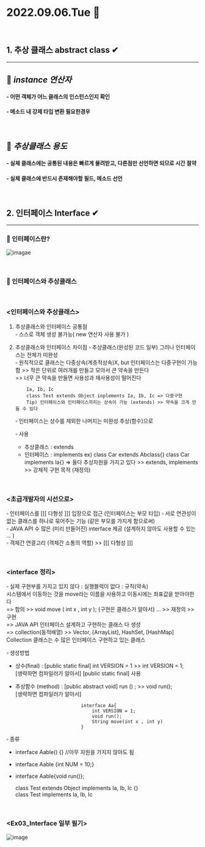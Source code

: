 # 2022.09.06.Tue 📅
<br>

## 1. 추상 클래스 abstract class ✔
-----------------------------
## 🔔 *instance 연산자*
#### - 어떤 객체가 어느 클래스의 인스턴스인지 확인
#### - 메소드 내 강제 타입 변환 필요한경우
<br>

## 🔔 *추상클래스 용도*
#### - 실체 클래스에는 공통된 내용은 빠르게 물려받고, 다른점만 선언하면 되므로 시간 절약
#### - 실체 클래스에 반드시 존재해야할 필드, 메소드 선언
<br>


## 2. 인터페이스 Interface ✔
-------------------------------
### 🔔 인터페이스란?
![imagae](https://img1.daumcdn.net/thumb/R1280x0/?scode=mtistory2&fname=https%3A%2F%2Fblog.kakaocdn.net%2Fdn%2FbrgAeM%2FbtqN2VpqaBi%2FkanTFm2nCAyOjYIQL95Bik%2Fimg.png)

<br>

### 🔔 인터페이스와 추상클래스
<br>

### <인터페이스와 추상클래스>
 
 1) 추상클래스와 인터페이스 공통점  
    ▫ 스스로 객체 생성 불가능( new 연산자 사용 불가 )  
    
 2) 추상클래스와 인터페이스 차이점
 	▫ 추상클래스(완성된 코드 일부) 그러나 인터페이스는 전체가 미완성  
 	▫ 원칙적으로 클래스는 다중상속(계층적상속)X, but 인터페이스는 다중구현이 가능함 >> 작은 단위로 여러개를 만들고 모아서 큰 약속을 만든다  
 		=> 너무 큰 약속을 만들면 사용성과 재사용성이 떨어진다  

            Ia, Ib, Ic
            class Test extends Object inplements Ia, Ib, Ic => 다중구현  
            Tip) 인터페이스와 인터페이스끼리는 상속이 가능 (extends) >> 약속을 크게 만들 수 있다  
 
 	▫ 인터페이스는 상수를 제외한 나머지는 미완성 추상(함수)으로  
 
    ▫ 사용
     - 추상클래스 : extends
     - 인터페이스 : implements
     ex) class Car extends Abclass{}
  	     class Car implements Ia{}
  	   => 둘다 추상자원을 가지고 있다 >> extends, implements >> 강제적 구현 목적 (재정의)

<br> 


### <초급개발자의 시선으로>
  ▫ 인터페이스를 [[[ 다형성 ]]] 입장으로 접근 (인터페이스는 부모 타입) 
  ▫ 서로 연관성이 없는 클래스를 하나로 묶어주는 기능 (같은 부모를 가지게 함으로써)  
  ▫ JAVA API 수 많은 (미리 만들어진) interface 제공 (설계하지 않아도 사용할 수 있는 ... )  
  ▫ 객체간 연결고리 (객체간 소통의 역할) >> [[[ 다형성 ]]]   

<br>

### <interface 정리>
 ▫ 실제 구현부를 가지고 있지 않다 : 실행블럭이 없다 : 규칙(약속)  
 시스템에서 이동하는 것을 move라는 이름을 사용하고 이동시에는 좌표값을 받아야한다  
  => 합의 >> void move ( int x , int y ); {구현은 클래스가 알아서}  ... >> 재정의 >> 구현  
  => JAVA API 인터페이스 설계하고 구현하는 클래스 다 생성  
  => collection(동적배열) >> Vector, [ArrayList], HashSet, [HashMap]  
 Collection 클래스는 수 많은 인터페이스 구현하고 있는 클래스  
 
 ▫ 생성방법
  - 상수(final) : [public static final] int VERSION = 1 >> int VERSION = 1;  
  				  [생략하면 컴파일러가 알아서] [public static final] 사용  
  				  
  - 추상함수 (method) : [public abstract void] run () ; >> void run();  
    					[생략하면 컴파일러가 알아서]   
    					
                                interface Aa{  
                                    int VERSION = 1;  
                                    void run();  
                                    String move(int x , int y)  
                                }  

 ▫ 종류  
  - interface Aable() {} //아무 자원을 가지지 않아도 됨  
  - interface Aable {int NUM = 10;}  
  - interface Aable{void run()};  

    class Test extends Object implements Ia, Ib, Ic {}  
    class Test implements Ia, Ib, Ic  

<br>

### <Ex03_Interface 일부 필기>
![image](https://user-images.githubusercontent.com/111114507/188632068-b1536f00-e971-439e-8c4f-a7b7c790d666.png)

